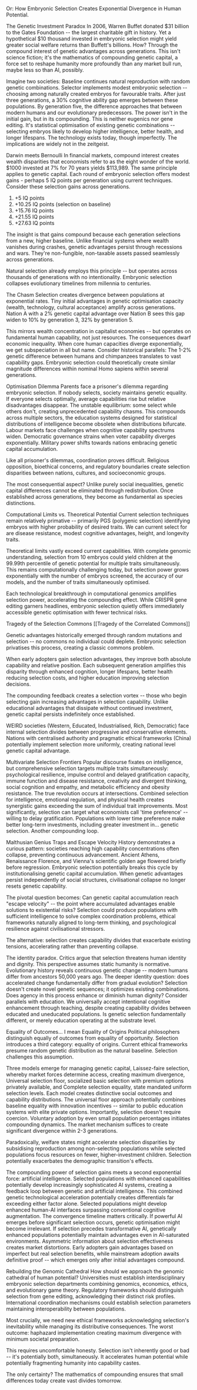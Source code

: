 Or: How Embryonic Selection Creates Exponential Divergence in Human Potential.

The Genetic Investment Paradox
In 2006, Warren Buffet donated $31 billion to the Gates Foundation -- the largest charitable gift in history. Yet a hypothetical $10 thousand invested in embryonic selection might yield greater social welfare returns than Buffett's billions. How? Through the compound interest of genetic advantages across generations. This isn't science fiction; it's the mathematics of compounding genetic capital, a force set to reshape humanity more profoundly than any market bull run, maybe less so than AI, possibly.

Imagine two societies: Baseline continues natural reproduction with random genetic combinations. Selector implements modest embryonic selection -- choosing among naturally created embryos for favourable traits. After just three generations, a 30% cognitive ability gap emerges between these populations. By generation five, the difference approaches that between modern humans and our evolutionary predecessors. The power isn't in the initial gain, but in its compounding.
This is neither eugenics nor gene editing. It's statistical optimisation of existing genetic combinations -- selecting embryos likely to develop higher intelligence, better health, and longer lifespans. The technology exists today, though imperfectly. The implications are widely not in the zeitgeist. 

Darwin meets Bernoulli
In financial markets, compound interest creates wealth disparities that economists refer to as the eight wonder of the world. $1000 invested at 7% for 70 years yields $113,989. The same principle applies to genetic capital.
Each round of embryonic selection offers modest gains - perhaps 5 IQ points per generation using current techniques. Consider these selection gains across generations.
1. +5 IQ points
2. +10.25 IQ points (selection on baseline)
3. +15.76 IQ points
4. +21.55 IQ points
5. +27.63 IQ points

The insight is that gains compound because each generation selections from a new, higher baseline. Unlike financial systems where wealth vanishes during crashes, genetic advantages persist through recessions and wars. They're non-fungible, non-taxable assets passed seamlessly across generations.

Natural selection already employs this principle -- but operates across thousands of generations with no intentionality. Embryonic selection collapses evolutionary timelines from millennia to centuries.

The Chasm
Selection creates divergence between populations at exponential rates. Tiny initial advantages in genetic optimisation capacity (wealth, technology, cultural acceptance) amplify across generations. Nation A with a 2% genetic capital advantage over Nation B sees this gap widen to 10% by generation 3, 32% by generation 5.

This mirrors wealth concentration in capitalist economies -- but operates on fundamental human capability, not just resources. The consequences dwarf economic inequality. When core human capacities diverge exponentially, we get subspeciation in all but name.
Consider historical parallels: The 1-2% genetic difference between humans and chimpanzees translates to vast capability gaps. Embryonic selection could theoretically create similar magnitude differences within nominal Homo sapiens within several generations.

Optimisation Dilemma
Parents face a prisoner's dilemma regarding embryonic selection. If nobody selects, society maintains genetic equality. If everyone selects optimally, average capabilities rise but relative disadvantages disappear. The unstable equilibrium: some select while others don't, creating unprecedented capability chasms.
This compounds across multiple sectors, the education systems designed for statistical distributions of intelligence become obsolete when distributions bifurcate. Labour markets face challenges when cognitive capability spectrums widen. Democratic governance strains when voter capability diverges exponentially. Military power shifts towards nations embracing genetic capital accumulation.

Like all prisoner's dilemmas, coordination proves difficult. Religious opposition, bioethical concerns, and regulatory boundaries create selection disparities between nations, cultures, and socioeconomic groups.

The most consequential aspect? Unlike purely social inequalities, genetic capital differences cannot be eliminated through redistribution. Once established across generations, they become as fundamental as species distinctions.

Computational Limits vs. Theoretical Potential
Current selection techniques remain relatively primative -- primarily PGS (polygenic selection) identifying embryos with higher probability of desired traits. We can current select for are disease resistance, modest cognitive advantages, height, and longevity traits.

Theoretical limits vastly exceed current capabilities. With complete genomic understanding, selection from 10 embryos could yield children at the 99.99th percentile of genetic potential for multiple traits simultaneously. This remains computationally challenging today, but selection power grows exponentially with the number of embryos screened, the accuracy of our models, and the number of traits simultaneously optimised.

Each technological breakthrough in computational genomics amplifies selection power, accelerating the compounding effect. While CRISPR gene editing garners headlines, embryonic selection quietly offers immediately accessible genetic optimisation with fewer technical risks.

Tragedy of the Selection Commons
[[Tragedy of the Correlated Commons]]

Genetic advantages historically emerged through random mutations and selection -- no commons no individual could deplete. Embryonic selection privatises this process, creating a classic commons problem.

When early adopters gain selection advantages, they improve both absolute capability and relative position. Each subsequent generation amplifies this disparity through enhanced cognition, longer lifespans, better health reducing selection costs, and higher education improving selection decisions.

The compounding feedback creates a selection vortex -- those who begin selecting gain increasing advantages in selection capability. Unlike educational advantages that dissipate without continued investment, genetic capital persists indefinitely once established.

WEIRD societies (Western, Educated, Industrialised, Rich, Democratic) face internal selection divides between progressive and conservative elements. Nations with centralised authority and pragmatic ethical frameworks (China) potentially implement selection more uniformly, creating national level genetic capital advantage.

Multivariate Selection Frontiers
Popular discourse fixates on intelligence, but comprehensive selection targets multiple traits simultaneously: psychological resilience, impulse control and delayed gratification capacity, immune function and disease resistance, creativity and divergent thinking, social cognition and empathy, and metabolic efficiency and obesity resistance.
The true revolution occurs at intersections. Combined selection for intelligence, emotional regulation, and physical health creates synergistic gains exceeding the sum of individual trait improvements.
Most significantly, selection can target what economists call 'time preference' -- willing to delay gratification. Populations with lower time preference make better long-term investments, including greater investment in... genetic selection. Another compounding loop.

Malthusian Genius Traps and Escape Velocity
History demonstrates a curious pattern: societies reaching high capability concentrations often collapse, preventing continuous advancement. Ancient Athens, Renaissance Florence, and Vienna's scientific golden age flowered briefly before regression.
Embryonic selection potentially breaks this cycle by institutionalising genetic capital accumulation. When genetic advantages persist independently of social structures, civilisational collapse no longer resets genetic capability.

The pivotal question becomes: Can genetic capital accumulation reach "escape velocity" -- the point where accumulated advantages enable solutions to existential risks? Selection could produce populations with sufficient intelligence to solve complex coordination problems, ethical frameworks naturally aligned to long-term thinking, and psychological resilience against civilisational stressors.

The alternative: selection creates capability divides that exacerbate existing tensions, accelerating rather than preventing collapse.

The identity paradox.
Critics argue that selection threatens human identity and dignity. This perspective assumes static humanity is normative. Evolutionary history reveals continuous genetic change -- modern humans differ from ancestors 50,000 years ago.
The deeper identity question: does accelerated change fundamentally differ from gradual evolution? Selection doesn't create novel genetic sequences; it optimizes existing combinations. Does agency in this process enhance or diminish human dignity?
Consider parallels with education. We universally accept intentional cognitive enhancement through teaching, despite creating capability divides between educated and uneducated populations. Is genetic selection fundamentally different, or merely education operating at the substrate level.

Equality of Outcomes... I mean Equality of Origins
Political philosophers distinguish equally of outcomes from equality of opportunity. Selection introduces a third category: equality of origins. Current ethical frameworks presume random genetic distribution as the natural baseline. Selection challenges this assumption.

Three models emerge for managing genetic capital, Laissez-faire selection, whereby market forces determine access, creating maximum divergence, Universal selection floor, socialized basic selection with premium options privately available, and Complete selection equality, state mandated uniform selection levels.
Each model creates distinctive social outcomes and capability distributions. The universal floor approach potentially combines baseline equality with innovation incentives -- similar to public education systems with elite private options.
Importantly, selection doesn't require coercion. Voluntary adoption by even small population percentages initiates compounding dynamics. The market mechanism suffices to create significant divergence within 2-3 generations.

Paradoxically, welfare states might accelerate selection disparities by subsidising reproduction among non-selecting populations while selected populations focus resources on fewer, higher-investment children. Selection potentially exacerbates the demographic transition's effects.

The compounding power of selection gains meets a second exponential force: artificial intelligence. Selected populations with enhanced capabilities potentially develop increasingly sophisticated AI systems, creating a feedback loop between genetic and artificial intelligence.
This combined genetic technological acceleration potentially creates differentials far exceeding either factor alone. Selected populations might develop enhanced human-AI interfaces surpassing conventional cognitive augmentation.
The convergence timeline matters critically. If powerful AI emerges before significant selection occurs, genetic optimisation might become irrelevant. If selection precedes transformative AI, genetically enhanced populations potentially maintain advantages even in AI-saturated environments.
Asymmetric information about selection effectiveness creates market distortions. Early adopters gain advantages based on imperfect but real selection benefits, while mainstream adoption awaits definitive proof -- which emerges only after initial advantages compound.

Rebuilding the Genomic Cathedral
How should we approach the genomic cathedral of human potential? Universities must establish interdisciplinary embryonic selection departments combining genomics, economics, ethics, and evolutionary game theory. Regulatory frameworks should distinguish selection from gene editing, acknowledging their distinct risk profiles. International coordination mechanisms could establish selection parameters maintaining interoperability between populations.

Most crucially, we need new ethical frameworks acknowledging selection's inevitability while managing its distributive consequences. The worst outcome: haphazard implementation creating maximum divergence with minimum societal preparation.

This requires uncomfortable honesty. Selection isn't inherently good or bad -- it's potentially both, simultaneously. It accelerates human potential while potentially fragmenting humanity into capability castes.

The only certainty? The mathematics of compounding ensures that small differences today create vast divides tomorrow.